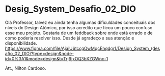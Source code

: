 # Desig_System_Desafio_02_DIO

Olá Professor, talvez eu ainda tenha algumas dificuldades conceituais dos  níveis do Design Atómico, por isso acredito que ficou um pouco confuso esse meu projeto. Gostaria de um feddback sobre onde está errado e de como poderia resolver isso. Desde já agradeço a sua atenção e disponíbilidade. 
https://www.figma.com/file/AjaiU6tccgOwMqcEhqdgr1/Design_System_(desafio_02_DIO)?type=design&node-id=0%3A1&mode=design&t=Trj9jxOQ3bXZGWnc-1

Att.,
Nilton Cardoso.

